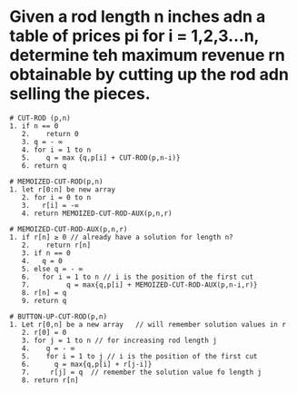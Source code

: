 # Given a rod length n inches adn a table of prices pi for i = 1,2,3...n, determine teh maximum revenue rn obtainable by cutting up the rod adn selling the pieces.
    # CUT-ROD (p,n)
    1. if n == 0
       2.    return 0
       3. q = - ∞ 
       4. for i = 1 to n
       5.    q = max {q,p[i] + CUT-ROD(p,n-i)}
       6. return q

    # MEMOIZED-CUT-ROD(p,n)
    1. let r[0:n] be new array 
       2. for i = 0 to n
       3.   r[i] = -∞
       4. return MEMOIZED-CUT-ROD-AUX(p,n,r)

    # MEMOIZED-CUT-ROD-AUX(p,n,r)
    1. if r[n] ≥ 0 // already have a solution for length n?
       2.    return r[n]
       3. if n == 0
       4.   q = 0
       5. else q = - ∞
       6.   for i = 1 to n // i is the position of the first cut
       7.         q = max{q,p[i] + MEMOIZED-CUT-ROD-AUX(p,n-i,r)}
       8. r[n] = q
       9. return q

    # BUTTON-UP-CUT-ROD(p,n)
    1. Let r[0,n] be a new array   // will remember solution values in r
       2. r[0] = 0
       3. for j = 1 to n // for increasing rod length j 
       4.    q = - ∞
       5.    for i = 1 to j // i is the position of the first cut 
       6.      q = max{q,p[i] + r[j-i]}
       7.     r[j] = q  // remember the solution value fo length j
       8. return r[n]


